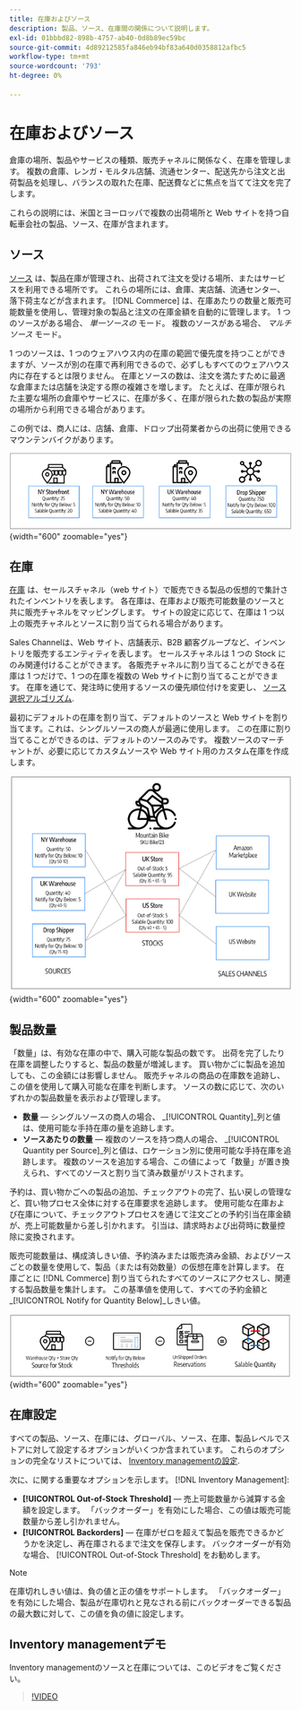 ```yaml
---
title: 在庫およびソース
description: 製品、ソース、在庫間の関係について説明します。
exl-id: 01bbbd82-898b-4757-ab40-0d8b89ec59bc
source-git-commit: 4d89212585fa846eb94bf83a640d0358812afbc5
workflow-type: tm+mt
source-wordcount: '793'
ht-degree: 0%

---
```


# 在庫およびソース

倉庫の場所、製品やサービスの種類、販売チャネルに関係なく、在庫を管理します。 複数の倉庫、レンガ・モルタル店舗、流通センター、配送先から注文と出荷製品を処理し、バランスの取れた在庫、配送費などに焦点を当てて注文を完了します。

これらの説明には、米国とヨーロッパで複数の出荷場所と Web サイトを持つ自転車会社の製品、ソース、在庫が含まれます。

## ソース

[ソース](sources-manage.md) は、製品在庫が管理され、出荷されて注文を受ける場所、またはサービスを利用できる場所です。 これらの場所には、倉庫、実店舗、流通センター、落下荷主などが含まれます。 [!DNL Commerce] は、在庫あたりの数量と販売可能数量を使用し、管理対象の製品と注文の在庫金額を自動的に管理します。 1 つのソースがある場合、 _単一ソースの_ モード。 複数のソースがある場合、 _マルチソース_ モード。

1 つのソースは、1 つのウェアハウス内の在庫の範囲で優先度を持つことができますが、ソースが別の在庫で再利用できるので、必ずしもすべてのウェアハウス内に存在するとは限りません。 在庫とソースの数は、注文を満たすために最適な倉庫または店舗を決定する際の複雑さを増します。 たとえば、在庫が限られた主要な場所の倉庫やサービスに、在庫が多く、在庫が限られた数の製品が実際の場所から利用できる場合があります。

この例では、商人には、店舗、倉庫、ドロップ出荷業者からの出荷に使用できるマウンテンバイクがあります。

![ソース図の例](assets/diagram-sources.png){width="600" zoomable="yes"}

## 在庫

[在庫](stocks-manage.md) は、セールスチャネル（web サイト）で販売できる製品の仮想的で集計されたインベントリを表します。 各在庫は、在庫および販売可能数量のソースと共に販売チャネルをマッピングします。 サイトの設定に応じて、在庫は 1 つ以上の販売チャネルとソースに割り当てられる場合があります。

Sales Channelは、Web サイト、店舗表示、B2B 顧客グループなど、インベントリを販売するエンティティを表します。 セールスチャネルは 1 つの Stock にのみ関連付けることができます。 各販売チャネルに割り当てることができる在庫は 1 つだけで、1 つの在庫を複数の Web サイトに割り当てることができます。 在庫を通じて、発注時に使用するソースの優先順位付けを変更し、 [ソース選択アルゴリズム](selection-reservations.md).

最初にデフォルトの在庫を割り当て、デフォルトのソースと Web サイトを割り当てます。これは、シングルソースの商人が最適に使用します。 この在庫に割り当てることができるのは、デフォルトのソースのみです。 複数ソースのマーチャントが、必要に応じてカスタムソースや Web サイト用のカスタム在庫を作成します。

![ストアの在庫の例を示す図](assets/diagram-stock.png){width="600" zoomable="yes"}

## 製品数量

「数量」は、有効な在庫の中で、購入可能な製品の数です。 出荷を完了したり在庫を調整したりすると、製品の数量が増減します。 買い物かごに製品を追加しても、この金額には影響しません。 販売チャネルの商品の在庫数を追跡し、この値を使用して購入可能な在庫を判断します。 ソースの数に応じて、次のいずれかの製品数量を表示および管理します。

- **数量**  — シングルソースの商人の場合、 _[!UICONTROL Quantity]_列と値は、使用可能な手持在庫の量を追跡します。
- **ソースあたりの数量**  — 複数のソースを持つ商人の場合、 _[!UICONTROL Quantity per Source]_列と値は、ロケーション別に使用可能な手持在庫を追跡します。 複数のソースを追加する場合、この値によって「数量」が置き換えられ、すべてのソースと割り当て済み数量がリストされます。

予約は、買い物かごへの製品の追加、チェックアウトの完了、払い戻しの管理など、買い物プロセス全体に対する在庫要求を追跡します。 使用可能な在庫および在庫について、チェックアウトプロセスを通じて注文ごとの予約引当在庫金額が、売上可能数量から差し引かれます。 引当は、請求時および出荷時に数量控除に変換されます。

販売可能数量は、構成済しきい値、予約済みまたは販売済み金額、およびソースごとの数量を使用して、製品（または有効数量）の仮想在庫を計算します。 在庫ごとに [!DNL Commerce] 割り当てられたすべてのソースにアクセスし、関連する製品数量を集計します。 この基準値を使用して、すべての予約金額と _[!UICONTROL Notify for Quantity Below]_しきい値。

![在庫の販売可能数量の計算](assets/diagram-salable-quantity.png){width="600" zoomable="yes"}

## 在庫設定

すべての製品、ソース、在庫には、グローバル、ソース、在庫、製品レベルでストアに対して設定するオプションがいくつか含まれています。 これらのオプションの完全なリストについては、 [Inventory managementの設定](configuration.md).

次に、に関する重要なオプションを示します。 [!DNL Inventory Management]:

- **[!UICONTROL Out-of-Stock Threshold]**  — 売上可能数量から減算する金額を設定します。 「バックオーダー」を有効にした場合、この値は販売可能数量から差し引かれません。
- **[!UICONTROL Backorders]**  — 在庫がゼロを超えて製品を販売できるかどうかを決定し、再在庫されるまで注文を保存します。 バックオーダーが有効な場合、 [!UICONTROL Out-of-Stock Threshold] をお勧めします。

>[!NOTE]
>
>在庫切れしきい値は、負の値と正の値をサポートします。 「バックオーダー」を有効にした場合、製品が在庫切れと見なされる前にバックオーダーできる製品の最大数に対して、この値を負の値に設定します。

## Inventory managementデモ

Inventory managementのソースと在庫については、このビデオをご覧ください。

>[!VIDEO](https://video.tv.adobe.com/v/343748?quality=12)
